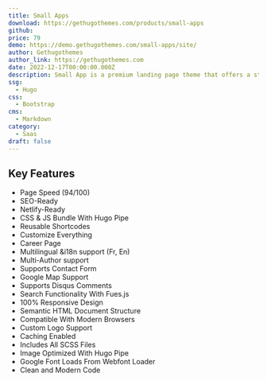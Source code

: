 ```yaml
---
title: Small Apps
download: https://gethugothemes.com/products/small-apps
github:
price: 79
demo: https://demo.gethugothemes.com/small-apps/site/
author: Gethugothemes
author_link: https://gethugothemes.com
date: 2022-12-17T00:00:00.000Z
description: Small App is a premium landing page theme that offers a straightforward and clean design. It's an ideal theme to present your digital product, especially your mobile app.
ssg:
  - Hugo
css:
  - Bootstrap
cms:
  - Markdown
category:
  - Saas
draft: false
---
```


## Key Features

- Page Speed (94/100)
- SEO-Ready
- Netlify-Ready
- CSS & JS Bundle With Hugo Pipe
- Reusable Shortcodes
- Customize Everything
- Career Page
- Multilingual &i18n support (Fr, En)
- Multi-Author support
- Supports Contact Form
- Google Map Support
- Supports Disqus Comments
- Search Functionality With Fues.js
- 100% Responsive Design
- Semantic HTML Document Structure
- Compatible With Modern Browsers
- Custom Logo Support
- Caching Enabled
- Includes All SCSS Files
- Image Optimized With Hugo Pipe
- Google Font Loads From Webfont Loader
- Clean and Modern Code
